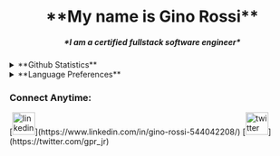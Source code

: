 <h1 align="center">**My name is Gino Rossi**</h1>
<h5 align="center">*I am a certified fullstack software engineer*</h5>

<details>
  <summary>**Github Statistics**</summary>
 <img align="left" alt="Gino's Stats" src="https://github-readme-stats.vercel.app/api?username=WeatherBoyGPR&show_icons=true&hide_border=true" />
</details>

<details>
  <summary>**Language Preferences**</summary>
  <img align="left" alt="Language Preferences" src="https://github-readme-stats.vercel.app/api/top-langs/?username=WeatherBoyGPR&layout=compact&theme=radical" \>
</details>

<h3 align="left">Connect Anytime:</h3>

<p align="left">
[<img src='https://cdn.jsdelivr.net/npm/simple-icons@3.0.1/icons/linkedin.svg' alt='linkedin' height='40'>](https://www.linkedin.com/in/gino-rossi-544042208/) [<img src='https://cdn.jsdelivr.net/npm/simple-icons@3.0.1/icons/twitter.svg' alt='twitter' height='40'>](https://twitter.com/gpr_jr) 
</p>
